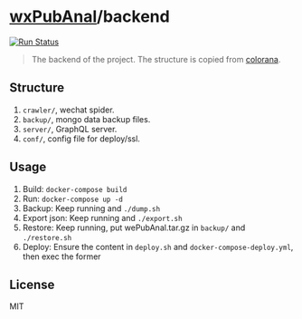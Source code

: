 # [wxPubAnal](https://wxpub.nogeek.top/)/backend
[![Run Status](https://api.shippable.com/projects/5ce95fe1daf54c0007e97a4b/badge?branch=deploy)](https://app.shippable.com/github/ritou11/wxPubAnal/dashboard)

> The backend of the project. The structure is copied from [colorana](https://github.com/ritou11/colorana).

## Structure
1. `crawler/`, wechat spider.
2. `backup/`, mongo data backup files.
3. `server/`, GraphQL server.
4. `conf/`, config file for deploy/ssl.

## Usage
1. Build: `docker-compose build`
2. Run: `docker-compose up -d`
3. Backup: Keep running and `./dump.sh`
4. Export json: Keep running and `./export.sh`
5. Restore: Keep running, put wePubAnal.tar.gz in `backup/` and `./restore.sh`
6. Deploy: Ensure the content in `deploy.sh` and `docker-compose-deploy.yml`, then exec the former

## License
MIT
